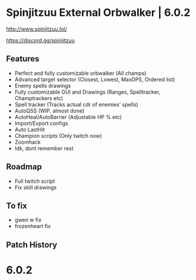 # Spinjitzuu External Orbwalker | 6.0.2

http://www.spinjitzuu.lol/

https://discord.gg/spinjitzuu

## Features

- Perfect and fully customizable orbwalker (All champs)
- Advanced target selector (Closest, Lowest, MaxDPS, Ordered list)
- Enemy spells drawings
- Fully customizable GUI and Drawings (Ranges, Spelltracker, Champtrackers etc)
- Spell tracker (Tracks actual cdr of enemies' spells)
- AutoQSS (WIP, almost done)
- AutoHeal/AutoBarrier (Adjustable HP % etc)
- Import/Export configs
- Auto LastHit
- Champion scripts (Only twitch now)
- Zoomhack
- Idk, dont remember rest

## Roadmap

- Full twitch script
- Fix skill drawings

## To fix

- gwen w fix
- frozenheart fix

## Patch History

# 6.0.2
